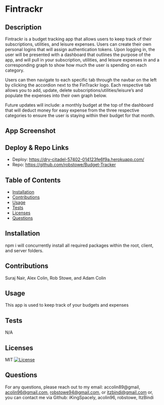 # Fintrackr

## Description
Fintrackr is a budget tracking app that allows users to keep track of their subscriptions, utilities, and leisure expenses. Users can create their own personal logins that will assign authentication tokens. Upon logging in, the user will be presented with a dashboard that outlines the purpose of the app, and will pull in your subscription, utilities, and leisure expenses in and a corresponding graph to show how much the user is spending on each category. 

Users can then navigate to each specific tab through the navbar on the left by clicking the accordion next to the FinTrackr logo. Each respective tab allows you to add, update, delete subscriptions/utilities/leisure’s and populate the expenses into their own graph below. 

Future updates will include: a monthly budget at the top of the dashboard that will deduct money for easy expense from the three respective categories to ensure the user is staying within their budget for that month.

## App Screenshot

## Deploy & Repo Links
- Deploy: https://dry-citadel-57402-014123fe6f9a.herokuapp.com/
- Repo: https://github.com/robstowe/Budget-Tracker

## Table of Contents
- [Installation](#installation)
- [Contributions](#contributions)
- [Usage](#usage)
- [Tests](#tests)
- [Licenses](#licenses)
- [Questions](#questions)

## Installation
npm i will concurrently install all required packages within the root, client, and server folders.

## Contributions
Suraj Nair, Alex Colin, Rob Stowe, and Adam Colin

## Usage
This app is used to keep track of your budgets and expenses 

## Tests
N/A

## Licenses
MIT
[![License](https://img.shields.io/badge/License-MIT-red.svg)](https://opensource.org/licenses/MIT)

## Questions
For any questions, please reach out to my email: accolin89@gmail, acolin96@gmail.com, robstowe94@gmail.com, or itzbindi@gmail.com or, you can contact me via Github: iKingSpacely, acolin96, robstowe, ItzBindi
